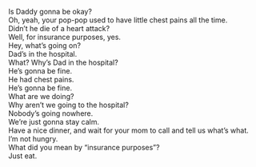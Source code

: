
Is Daddy gonna be okay?   
Oh, yeah, your pop-pop used to have little chest pains all the time.   
Didn’t he die of a heart attack?   
Well, for insurance purposes, yes.   
Hey, what’s going on?   
Dad’s in the hospital.   
What? Why’s Dad in the hospital?   
He’s gonna be fine.   
He had chest pains.   
He’s gonna be fine.   
What are we doing?   
Why aren’t we going to the hospital?   
Nobody’s going nowhere.   
We’re just gonna stay calm.   
Have a nice dinner, and wait for your mom to call and tell us what’s what.   
I’m not hungry.   
What did you mean by “insurance purposes”?   
Just eat.   


